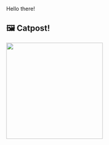 Hello there!



## 🖼️ Catpost!

<sub>
    <img src="https://cdn2.thecatapi.com/images/MTc5NzMzNg.jpg" height="256">
</sub>

